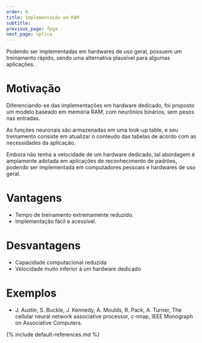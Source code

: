 ```yaml
---
order: 8
title: Implementação em RAM
subtitle:
previous_page: fpga
next_page: optica
---
```

Podendo ser implementadas em hardwares de uso geral, possuem um treinamento rápido, sendo uma alternativa plausível para algumas aplicações.

# Motivação
Diferenciando-se das implementações em hardware dedicado, foi proposto um modelo baseado em memória RAM, com neurônios binários, sem pesos nas entradas.

As funções neuronais são armazenadas em uma look-up table, e seu treinamento consiste em atualizar o conteudo das tabelas de acordo com as necessidades da aplicação.

Embora não tenha a velocidade de um hardware dedicado, tal abordagem é amplamente adotada em aplicações de reconhecimento de padrões, podendo ser implementada em computadores pessoais e hardwares de uso geral.

# Vantagens
* Tempo de treinamento extremamente reduzido.
* Implementação fácil e acessível.

# Desvantagens
* Capacidade computacional reduzida
* Velocidade muito inferior à um hardware dedicado

# Exemplos
* J. Austin, S. Buckle, J. Kennedy, A. Moulds, R. Pack, A. Turner, The cellular neural network associative processor, c-nnap, IEEE Monograph on Associative Computers.

{% include default-references.md %}